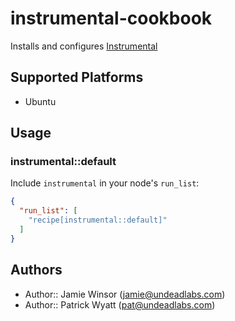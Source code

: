# instrumental-cookbook

Installs and configures [Instrumental](http://instrumentalapp.com)

## Supported Platforms

* Ubuntu

## Usage

### instrumental::default

Include `instrumental` in your node's `run_list`:

```json
{
  "run_list": [
    "recipe[instrumental::default]"
  ]
}
```

## Authors

* Author:: Jamie Winsor (<jamie@undeadlabs.com>)
* Author:: Patrick Wyatt (<pat@undeadlabs.com>)
